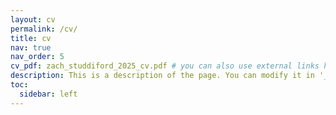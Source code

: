 ```yaml
---
layout: cv
permalink: /cv/
title: cv
nav: true
nav_order: 5
cv_pdf: zach_studdiford_2025_cv.pdf # you can also use external links here
description: This is a description of the page. You can modify it in '_pages/cv.md'. You can also change or remove the top pdf download button.
toc:
  sidebar: left
---
```

